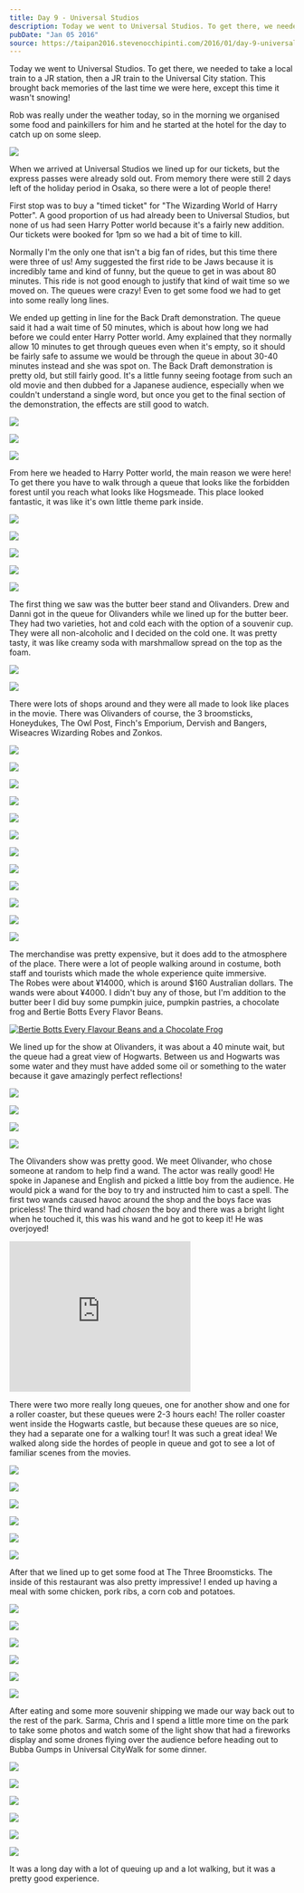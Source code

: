 ```yaml
---
title: Day 9 - Universal Studios
description: Today we went to Universal Studios. To get there, we needed to take a local train to a JR station, then a JR train to the Universal City st...
pubDate: "Jan 05 2016"
source: https://taipan2016.stevenocchipinti.com/2016/01/day-9-universal-studios.html
---
```


Today we went to Universal Studios. To get there, we needed to take a local train to a JR station, then a JR train to the Universal City station. This brought back memories of the last time we were here, except this time it wasn't snowing!

Rob was really under the weather today, so in the morning we organised some food and painkillers for him and he started at the hotel for the day to catch up on some sleep.

[![](https://3.bp.blogspot.com/-0Z6t-Ol6heY/VpHngn0g0yI/AAAAAAAAD-g/3I2PdTP1oNA/s320/DSC_4871-1.jpg)](https://3.bp.blogspot.com/-0Z6t-Ol6heY/VpHngn0g0yI/AAAAAAAAD-g/3I2PdTP1oNA/s1600/DSC_4871-1.jpg)

When we arrived at Universal Studios we lined up for our tickets, but the express passes were already sold out. From memory there were still 2 days left of the holiday period in Osaka, so there were a lot of people there!

First stop was to buy a "timed ticket" for "The Wizarding World of Harry Potter". A good proportion of us had already been to Universal Studios, but none of us had seen Harry Potter world because it's a fairly new addition. Our tickets were booked for 1pm so we had a bit of time to kill.

Normally I'm the only one that isn't a big fan of rides, but this time there were three of us! Amy suggested the first ride to be Jaws because it is incredibly tame and kind of funny, but the queue to get in was about 80 minutes. This ride is not good enough to justify that kind of wait time so we moved on. The queues were crazy! Even to get some food we had to get into some really long lines.

We ended up getting in line for the Back Draft demonstration. The queue said it had a wait time of 50 minutes, which is about how long we had before we could enter Harry Potter world. Amy explained that they normally allow 10 minutes to get through queues even when it's empty, so it should be fairly safe to assume we would be through the queue in about 30-40 minutes instead and she was spot on. The Back Draft demonstration is pretty old, but still fairly good. It's a little funny seeing footage from such an old movie and then dubbed for a Japanese audience, especially when we couldn't understand a single word, but once you get to the final section of the demonstration, the effects are still good to watch.

[![](https://3.bp.blogspot.com/-n-IQUnaLqDI/VpHngi35keI/AAAAAAAAD-g/9nZS6FOAByc/s320/DSC_4907-2.jpg)](https://3.bp.blogspot.com/-n-IQUnaLqDI/VpHngi35keI/AAAAAAAAD-g/9nZS6FOAByc/s1600/DSC_4907-2.jpg)

[![](https://1.bp.blogspot.com/-LBde3P5fCpY/VpHngpj7BvI/AAAAAAAAD-g/6dReyKyXoh0/s320/DSC_4912-3.jpg)](https://1.bp.blogspot.com/-LBde3P5fCpY/VpHngpj7BvI/AAAAAAAAD-g/6dReyKyXoh0/s1600/DSC_4912-3.jpg)

[![](https://4.bp.blogspot.com/-6rL88iS1szU/VpHngllIu-I/AAAAAAAAD-g/RoBGRq6wOe0/s320/DSC_4913-4.jpg)](https://4.bp.blogspot.com/-6rL88iS1szU/VpHngllIu-I/AAAAAAAAD-g/RoBGRq6wOe0/s1600/DSC_4913-4.jpg)

From here we headed to Harry Potter world, the main reason we were here! To get there you have to walk through a queue that looks like the forbidden forest until you reach what looks like Hogsmeade. This place looked fantastic, it was like it's own little theme park inside.

[![](https://4.bp.blogspot.com/-dvWr_PhpFLs/VpEKq1QQk0I/AAAAAAAAD3c/iScA-sMtQ3M/s320/20160105_131223.jpg)](https://4.bp.blogspot.com/-dvWr_PhpFLs/VpEKq1QQk0I/AAAAAAAAD3c/iScA-sMtQ3M/s1600/20160105_131223.jpg)

[![](https://3.bp.blogspot.com/-fJsXaEwEyEs/VpEKqxC09dI/AAAAAAAAD3c/WaQFPDCiRro/s320/20160105_131506.jpg)](https://3.bp.blogspot.com/-fJsXaEwEyEs/VpEKqxC09dI/AAAAAAAAD3c/WaQFPDCiRro/s1600/20160105_131506.jpg)

[![](https://4.bp.blogspot.com/-aqLIUEvyXxY/VpHxDVURt8I/AAAAAAAAEEE/lyMlCO6SaRE/s320/DSC_4920-1.jpg)](https://4.bp.blogspot.com/-aqLIUEvyXxY/VpHxDVURt8I/AAAAAAAAEEE/lyMlCO6SaRE/s1600/DSC_4920-1.jpg)

[![](https://4.bp.blogspot.com/-C2RgAlS-U-0/VpHxDaOGwBI/AAAAAAAAEEE/JCs85w5tGlI/s320/DSC_4922-2.jpg)](https://4.bp.blogspot.com/-C2RgAlS-U-0/VpHxDaOGwBI/AAAAAAAAEEE/JCs85w5tGlI/s1600/DSC_4922-2.jpg)

[![](https://1.bp.blogspot.com/-kPwjyrbyGp0/VpHxDQ3cBlI/AAAAAAAAEEE/kegH-FEqEYo/s320/DSC_4924-4.jpg)](https://1.bp.blogspot.com/-kPwjyrbyGp0/VpHxDQ3cBlI/AAAAAAAAEEE/kegH-FEqEYo/s1600/DSC_4924-4.jpg)

The first thing we saw was the butter beer stand and Olivanders. Drew and Danni got in the queue for Olivanders while we lined up for the butter beer.  
They had two varieties, hot and cold each with the option of a souvenir cup. They were all non-alcoholic and I decided on the cold one. It was pretty tasty, it was like creamy soda with marshmallow spread on the top as the foam.

[![](https://3.bp.blogspot.com/-nd9sRKPnT0Y/VpHxDbmRINI/AAAAAAAAEEE/LLq9v6RL-9w/s320/DSC_4923-3.jpg)](https://3.bp.blogspot.com/-nd9sRKPnT0Y/VpHxDbmRINI/AAAAAAAAEEE/LLq9v6RL-9w/s1600/DSC_4923-3.jpg)

[![](https://3.bp.blogspot.com/-IZEVfIT_vac/VpHxDX_GW_I/AAAAAAAAEEE/x1vQm4cC7tA/s320/DSC_4934-5.jpg)](https://3.bp.blogspot.com/-IZEVfIT_vac/VpHxDX_GW_I/AAAAAAAAEEE/x1vQm4cC7tA/s1600/DSC_4934-5.jpg)

There were lots of shops around and they were all made to look like places in the movie. There was Olivanders of course, the 3 broomsticks, Honeydukes, The Owl Post, Finch's Emporium, Dervish and Bangers, Wiseacres Wizarding Robes and Zonkos.

[![](https://3.bp.blogspot.com/-6P7VcHd_a3Q/VpHxDS4HLHI/AAAAAAAAEEI/-DdxNVAN5kM/s320/DSC_4938-6.jpg)](https://3.bp.blogspot.com/-6P7VcHd_a3Q/VpHxDS4HLHI/AAAAAAAAEEI/-DdxNVAN5kM/s1600/DSC_4938-6.jpg)

[![](https://2.bp.blogspot.com/-zvp7CzBYwEk/VpHxDYDmQ8I/AAAAAAAAEEI/rPWoR-jCqN8/s320/DSC_4945-7.jpg)](https://2.bp.blogspot.com/-zvp7CzBYwEk/VpHxDYDmQ8I/AAAAAAAAEEI/rPWoR-jCqN8/s1600/DSC_4945-7.jpg)

[![](https://3.bp.blogspot.com/-k5IVno3YNNo/VpHxDarKe1I/AAAAAAAAEEI/MejPYvy8VBA/s320/DSC_4950-8.jpg)](https://3.bp.blogspot.com/-k5IVno3YNNo/VpHxDarKe1I/AAAAAAAAEEI/MejPYvy8VBA/s1600/DSC_4950-8.jpg)

[![](https://1.bp.blogspot.com/-Uh4gFZ1zMQM/VpHxDe5hOmI/AAAAAAAAEEE/n1brJTtMBE4/s320/DSC_4952-9.jpg)](https://1.bp.blogspot.com/-Uh4gFZ1zMQM/VpHxDe5hOmI/AAAAAAAAEEE/n1brJTtMBE4/s1600/DSC_4952-9.jpg)

[![](https://3.bp.blogspot.com/-_QcqmvViOyM/VpHxDQ75lSI/AAAAAAAAEEI/0S2ceSESmIw/s320/DSC_4953-10.jpg)](https://3.bp.blogspot.com/-_QcqmvViOyM/VpHxDQ75lSI/AAAAAAAAEEI/0S2ceSESmIw/s1600/DSC_4953-10.jpg)

[![](https://2.bp.blogspot.com/-aHWVJrq4F5U/VpHxDaMOE8I/AAAAAAAAEEI/nVrTm1fiZV4/s320/DSC_4958-12.jpg)](https://2.bp.blogspot.com/-aHWVJrq4F5U/VpHxDaMOE8I/AAAAAAAAEEI/nVrTm1fiZV4/s1600/DSC_4958-12.jpg)

[![](https://2.bp.blogspot.com/-aTQSxCBX3uY/VpHxDciyLsI/AAAAAAAAEEI/wSO4dZ4sn8w/s320/DSC_4959-13.jpg)](https://2.bp.blogspot.com/-aTQSxCBX3uY/VpHxDciyLsI/AAAAAAAAEEI/wSO4dZ4sn8w/s1600/DSC_4959-13.jpg)

[![](https://4.bp.blogspot.com/-XEFVZAFpnKQ/VpHxDTTGs8I/AAAAAAAAEEI/cT0fJP6MGws/s320/DSC_4960-14.jpg)](https://4.bp.blogspot.com/-XEFVZAFpnKQ/VpHxDTTGs8I/AAAAAAAAEEI/cT0fJP6MGws/s1600/DSC_4960-14.jpg)

[![](https://3.bp.blogspot.com/-w6ye0mCs4pE/VpHxDUWAzuI/AAAAAAAAEEI/xiTOw_L2vXs/s320/DSC_4963-15.jpg)](https://3.bp.blogspot.com/-w6ye0mCs4pE/VpHxDUWAzuI/AAAAAAAAEEI/xiTOw_L2vXs/s1600/DSC_4963-15.jpg)

[![](https://2.bp.blogspot.com/-FKzS9OybXhk/VpEKq03E3MI/AAAAAAAAD3c/4MNC9ejEjts/s320/20160105_143120.jpg)](https://2.bp.blogspot.com/-FKzS9OybXhk/VpEKq03E3MI/AAAAAAAAD3c/4MNC9ejEjts/s1600/20160105_143120.jpg)

[![](https://3.bp.blogspot.com/-UY7ZlbmzyrI/VpEKq_iVobI/AAAAAAAAD3c/D82PCDNV4bE/s320/20160105_162026.jpg)](https://3.bp.blogspot.com/-UY7ZlbmzyrI/VpEKq_iVobI/AAAAAAAAD3c/D82PCDNV4bE/s1600/20160105_162026.jpg)

[![](https://4.bp.blogspot.com/-T7S-0ORpcMo/VpEKq1sJaBI/AAAAAAAAD3c/oAh6e82HPcE/s320/20160105_161929.jpg)](https://4.bp.blogspot.com/-T7S-0ORpcMo/VpEKq1sJaBI/AAAAAAAAD3c/oAh6e82HPcE/s1600/20160105_161929.jpg)

The merchandise was pretty expensive, but it does add to the atmosphere of the place. There were a lot of people walking around in costume, both staff and tourists which made the whole experience quite immersive.  
The Robes were about ¥14000, which is around $160 Australian dollars. The wands were about ¥4000. I didn't buy any of those, but I'm addition to the butter beer I did buy some pumpkin juice, pumpkin pastries, a chocolate frog and Bertie Botts Every Flavor Beans.

[![Bertie Botts Every Flavour Beans and a Chocolate Frog](https://4.bp.blogspot.com/-eO5ERUSJh7M/VpHnpK7YleI/AAAAAAAAD-k/8vN8MN8eNz4/s320/20160110_140733.jpg)](https://4.bp.blogspot.com/-eO5ERUSJh7M/VpHnpK7YleI/AAAAAAAAD-k/8vN8MN8eNz4/s1600/20160110_140733.jpg)

We lined up for the show at Olivanders, it was about a 40 minute wait, but the queue had a great view of Hogwarts. Between us and Hogwarts was some water and they must have added some oil or something to the water because it gave amazingly perfect reflections!

[![](https://3.bp.blogspot.com/-OSK03-wzhys/VpEKqzWPPSI/AAAAAAAAD3c/hRf-EbFQ8g8/s320/20160105_141916.jpg)](https://3.bp.blogspot.com/-OSK03-wzhys/VpEKqzWPPSI/AAAAAAAAD3c/hRf-EbFQ8g8/s1600/20160105_141916.jpg)

[![](https://2.bp.blogspot.com/-jy_9UMcCDek/VpHxDcsrBqI/AAAAAAAAEEI/TVWxx96b33o/s320/DSC_4977-16.jpg)](https://2.bp.blogspot.com/-jy_9UMcCDek/VpHxDcsrBqI/AAAAAAAAEEI/TVWxx96b33o/s1600/DSC_4977-16.jpg)

[![](https://1.bp.blogspot.com/-pumZJ3uew9g/VpHxDYDlbyI/AAAAAAAAEEI/MzMF5n6nkc8/s320/DSC_4993-17.jpg)](https://1.bp.blogspot.com/-pumZJ3uew9g/VpHxDYDlbyI/AAAAAAAAEEI/MzMF5n6nkc8/s1600/DSC_4993-17.jpg)

[![](https://2.bp.blogspot.com/-P5xNuqfXQUA/VpEKq-h0yiI/AAAAAAAAD3c/ujSbXMNs4nI/s320/20160105_140251.jpg)](https://2.bp.blogspot.com/-P5xNuqfXQUA/VpEKq-h0yiI/AAAAAAAAD3c/ujSbXMNs4nI/s1600/20160105_140251.jpg)

The Olivanders show was pretty good. We meet Olivander, who chose someone at random to help find a wand. The actor was really good! He spoke in Japanese and English and picked a little boy from the audience. He would pick a wand for the boy to try and instructed him to cast a spell. The first two wands caused havoc around the shop and the boys face was priceless! The third wand had _chosen_ the boy and there was a bright light when he touched it, this was his wand and he got to keep it! He was overjoyed!

<iframe width="320" height="266" src="https://www.youtube.com/embed/iXC1Wa_vfwE" title="Olivanders" frameborder="0" allow="accelerometer; autoplay; clipboard-write; encrypted-media; gyroscope; picture-in-picture; web-share" allowfullscreen></iframe>

There were two more really long queues, one for another show and one for a roller coaster, but these queues were 2-3 hours each! The roller coaster went inside the Hogwarts castle, but because these queues are so nice, they had a separate one for a walking tour! It was such a great idea! We walked along side the hordes of people in queue and got to see a lot of familiar scenes from the movies.

[![](https://4.bp.blogspot.com/-XkoYOcO51lU/VpHxDT0u_WI/AAAAAAAAEEE/tuYaWAzO9cA/s320/DSC_5008-18.jpg)](https://4.bp.blogspot.com/-XkoYOcO51lU/VpHxDT0u_WI/AAAAAAAAEEE/tuYaWAzO9cA/s1600/DSC_5008-18.jpg)

[![](https://4.bp.blogspot.com/-ZEsusPelcq8/VpHxDWlFhjI/AAAAAAAAEEI/P_-k5_le4-Q/s320/DSC_5013-19.jpg)](https://4.bp.blogspot.com/-ZEsusPelcq8/VpHxDWlFhjI/AAAAAAAAEEI/P_-k5_le4-Q/s1600/DSC_5013-19.jpg)

[![](https://1.bp.blogspot.com/-RCrQbEBdlfU/VpHxDYi8J0I/AAAAAAAAEEI/zSNvODSeosM/s320/DSC_5017-20.jpg)](https://1.bp.blogspot.com/-RCrQbEBdlfU/VpHxDYi8J0I/AAAAAAAAEEI/zSNvODSeosM/s1600/DSC_5017-20.jpg)

[![](https://4.bp.blogspot.com/-yjvTKMvP6RI/VpHxDVjWfMI/AAAAAAAAEEI/SKC3duPg_m8/s320/DSC_5020-22.jpg)](https://4.bp.blogspot.com/-yjvTKMvP6RI/VpHxDVjWfMI/AAAAAAAAEEI/SKC3duPg_m8/s1600/DSC_5020-22.jpg)

[![](https://2.bp.blogspot.com/-30yl09UMsWc/VpHxDcmuwyI/AAAAAAAAEEI/s0VQU8v3ea4/s320/DSC_5022-23.jpg)](https://2.bp.blogspot.com/-30yl09UMsWc/VpHxDcmuwyI/AAAAAAAAEEI/s0VQU8v3ea4/s1600/DSC_5022-23.jpg)

[![](https://2.bp.blogspot.com/-rBPPPCyytlU/VpHxDdv6szI/AAAAAAAAEEI/1DFAihZMaUg/s320/DSC_5024-24.jpg)](https://2.bp.blogspot.com/-rBPPPCyytlU/VpHxDdv6szI/AAAAAAAAEEI/1DFAihZMaUg/s1600/DSC_5024-24.jpg)

After that we lined up to get some food at The Three Broomsticks. The inside of this restaurant was also pretty impressive! I ended up having a meal with some chicken, pork ribs, a corn cob and potatoes.

[![](https://1.bp.blogspot.com/-TgzdzSevulw/VpHxDVDcCmI/AAAAAAAAEEI/sKZ4B7IOPU4/s320/DSC_5048-27.jpg)](https://1.bp.blogspot.com/-TgzdzSevulw/VpHxDVDcCmI/AAAAAAAAEEI/sKZ4B7IOPU4/s1600/DSC_5048-27.jpg)

[![](https://3.bp.blogspot.com/-FNBGBQFtpUg/VpHxDaX6JWI/AAAAAAAAEEE/aV-wIHB16R8/s320/DSC_5053-28.jpg)](https://3.bp.blogspot.com/-FNBGBQFtpUg/VpHxDaX6JWI/AAAAAAAAEEE/aV-wIHB16R8/s1600/DSC_5053-28.jpg)

[![](https://2.bp.blogspot.com/-ZdK3v4nBQv4/VpHxDUWYRoI/AAAAAAAAEEI/khtnvUGaqUk/s320/DSC_5072-29.jpg)](https://2.bp.blogspot.com/-ZdK3v4nBQv4/VpHxDUWYRoI/AAAAAAAAEEI/khtnvUGaqUk/s1600/DSC_5072-29.jpg)

[![](https://3.bp.blogspot.com/-dLyb_b9gc0Y/VpHxDek2bHI/AAAAAAAAEEI/Y8GTrU78Xh0/s320/DSC_5079-30.jpg)](https://3.bp.blogspot.com/-dLyb_b9gc0Y/VpHxDek2bHI/AAAAAAAAEEI/Y8GTrU78Xh0/s1600/DSC_5079-30.jpg)

[![](https://2.bp.blogspot.com/-N0tZk_1Ot10/VpHxDZfYASI/AAAAAAAAEEI/rfFq7L_qvdk/s320/DSC_5089-31.jpg)](https://2.bp.blogspot.com/-N0tZk_1Ot10/VpHxDZfYASI/AAAAAAAAEEI/rfFq7L_qvdk/s1600/DSC_5089-31.jpg)

[![](https://2.bp.blogspot.com/-plkzuYQQ9u8/VpEKq1UtBHI/AAAAAAAAD3c/u3WF-otSUrc/s320/20160105_160838.jpg)](https://2.bp.blogspot.com/-plkzuYQQ9u8/VpEKq1UtBHI/AAAAAAAAD3c/u3WF-otSUrc/s1600/20160105_160838.jpg)

After eating and some more souvenir shipping we made our way back out to the rest of the park. Sarma, Chris and I spend a little more time on the park to take some photos and watch some of the light show that had a fireworks display and some drones flying over the audience before heading out to Bubba Gumps in Universal CityWalk for some dinner.

[![](https://3.bp.blogspot.com/-PBjzDPReGaM/VpHxDaogw9I/AAAAAAAAEEI/-4HRA_VYNRc/s320/DSC_5107-32.jpg)](https://3.bp.blogspot.com/-PBjzDPReGaM/VpHxDaogw9I/AAAAAAAAEEI/-4HRA_VYNRc/s1600/DSC_5107-32.jpg)

[![](https://2.bp.blogspot.com/-uaEm9C6aQRM/VpHxDecXOsI/AAAAAAAAEEI/kBYsoD3PFk8/s320/DSC_5113-33.jpg)](https://2.bp.blogspot.com/-uaEm9C6aQRM/VpHxDecXOsI/AAAAAAAAEEI/kBYsoD3PFk8/s1600/DSC_5113-33.jpg)

[![](https://1.bp.blogspot.com/-d8XNv_wqP0w/VpHxDX3_qnI/AAAAAAAAEEI/BCNEsNwiYAI/s320/DSC_5122-34.jpg)](https://1.bp.blogspot.com/-d8XNv_wqP0w/VpHxDX3_qnI/AAAAAAAAEEI/BCNEsNwiYAI/s1600/DSC_5122-34.jpg)

[![](https://4.bp.blogspot.com/-je3C_flKiB0/VpHxDXsbsFI/AAAAAAAAEEI/N3jACGfhIf0/s320/DSC_5131-35.jpg)](https://4.bp.blogspot.com/-je3C_flKiB0/VpHxDXsbsFI/AAAAAAAAEEI/N3jACGfhIf0/s1600/DSC_5131-35.jpg)

[![](https://1.bp.blogspot.com/-qX9e1o7lM_Y/VpHxDVkUIBI/AAAAAAAAEEI/abHQqWDoOCE/s320/DSC_5136-36.jpg)](https://1.bp.blogspot.com/-qX9e1o7lM_Y/VpHxDVkUIBI/AAAAAAAAEEI/abHQqWDoOCE/s1600/DSC_5136-36.jpg)

[![](https://2.bp.blogspot.com/-IdRYfW_KeFc/VpEKq9S6UBI/AAAAAAAAD3c/OdadJvKC82c/s320/20160105_175731.jpg)](https://2.bp.blogspot.com/-IdRYfW_KeFc/VpEKq9S6UBI/AAAAAAAAD3c/OdadJvKC82c/s1600/20160105_175731.jpg)

It was a long day with a lot of queuing up and a lot walking, but it was a pretty good experience.
